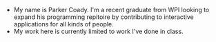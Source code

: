 - My name is Parker Coady. I'm a recent graduate from WPI looking to expand his programming repitoire by contributing to interactive applications for all kinds of people.
- My work here is currently limited to work I've done in class.
